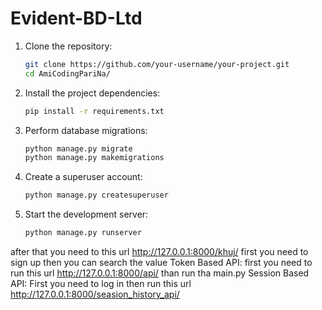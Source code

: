 # Evident-BD-Ltd
1. Clone the repository:
   ```sh
   git clone https://github.com/your-username/your-project.git
   cd AmiCodingPariNa/
   ```



2. Install the project dependencies:
   ```sh
   pip install -r requirements.txt
   ```

4. Perform database migrations:
   ```sh
   python manage.py migrate
   python manage.py makemigrations
   ```

5. Create a superuser account:
   ```sh
   python manage.py createsuperuser
   ```

6. Start the development server:
   ```sh
   python manage.py runserver
   ```

after that  you need to this url
http://127.0.0.1:8000/khuj/
first you need to sign up then you can search the value
Token Based API:
first you need to run this url
http://127.0.0.1:8000/api/
than run tha main.py
Session Based API:
First you need to log in then run this url
http://127.0.0.1:8000/seasion_history_api/
